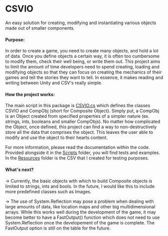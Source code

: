 # CSVIO
An easy solution for creating, modifying and instantiating various objects made out of smaller components.


#### Purpose: 

In order to create a game, you need to create many objects, and hold a lot of data. Once you define objects a certain way, it is often too cumbersome to modify them, check their well being, or write them out. This project aims to limit the amount of time developers need to spend creating, loading and modifying objects so that they can focus on creating the mechanics of their games and tell the stories they want to tell. In essence, it makes reading and writing between Unity and CSV's really simple. 


#### How the project works:

The main script in this package is [CSVIO.cs](./CSVIOTestProject/Assets/Scripts/CSVIO.cs) which defines the classes CSVIO and CompObj (short for Composite Object).
Simply put, a CompObj is an Object created from specified properties of a simpler nature (ex. strings, ints, booleans and smaller CompObjs). No matter how complicated the Object, once defined, this project can find a way to non-destructively store all the data that comprises the object. This leaves the user able to modify and use the object to their hearts content.

For more information, please read the documentation within the code. Provided alongside it in the [Scripts](./CSVIOTestProject/Assets/Scripts) folder, you will find tests and examples. In the [Resources](./CSVIOTestProject/Assets/Resources) folder is the CSV that I created for testing purposes.

#### What's next?
 
 -> Currently, the basic objects with which to build Composite objects is limited to strings, ints and bools. In the future, I would like this to include more predefined classes such as Images.
 
 -> The use of System.Reflection may pose a problem when dealing with large amounts of data, like location maps and other big multidimensional arrays. While this works well during the development of the game, it may become better to have a FastOutput() function which does not need to use System.Reflection once the developement of the game is complete. The FastOutput option is still on the table for the future.


